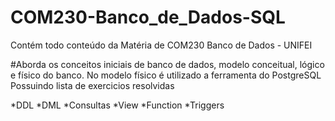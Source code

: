 # COM230-Banco_de_Dados-SQL

Contém todo conteúdo da Matéria de COM230 Banco de Dados - UNIFEI

#Aborda os conceitos iniciais de banco de dados, modelo conceitual, lógico e físico do banco. No modelo físico é utilizado a ferramenta do PostgreSQL
Possuindo lista de exercicios resolvidas

*DDL
*DML
*Consultas
*View
*Function
*Triggers
